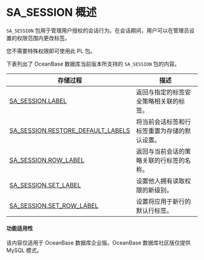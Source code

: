 SA_SESSION 概述 
==================================

`SA_SESSION` 包用于管理用户授权的会话行为。在会话期间，用户可以在管理员设置的权限范围内更改标签。

您不需要特殊权限即可使用此 PL 包。

下表列出了 OceanBase 数据库当前版本所支持的 `SA_SESSION` 包的内容。


|                                       存储过程                                       |           描述           |
|----------------------------------------------------------------------------------|------------------------|
| [SA_SESSION.LABEL](2.sa-session-label-oracle.md)                  | 返回与指定的标签安全策略相关联的标签。    |
| [SA_SESSION.RESTORE_DEFAULT_LABELS](3.sa-session-restore-default-labels-oracle.md) | 将当前会话标签和行标签重置为存储的默认设置。 |
| [SA_SESSION.ROW_LABEL](4.sa-session-row-label-oracle.md)              | 返回与当前会话的策略关联的行标签的名称。   |
| [SA_SESSION.SET_LABEL](5.sa-session-set-label-oracle.md)              | 设置他人拥有读取权限的新级别。        |
| [SA_SESSION.SET_ROW_LABEL](6.sa-session-set-row-label-oracle.md)          | 设置将应用于新行的默认行标签。        |


  <main id="notice" >
    <h4>功能适用性</h4>
    <p>该内容仅适用于 OceanBase 数据库企业版。OceanBase 数据库社区版仅提供 MySQL 模式。</p>
  </main>
